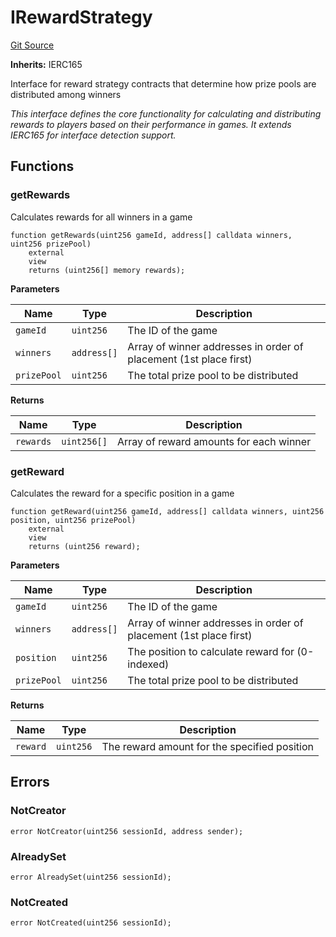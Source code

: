 # IRewardStrategy
[Git Source](https://github.com/Engage-Protocol/engage-protocol/blob/c5ee1562bd13fd9b4ca0d2484df6aceaf0760cfb/src/reward/IRewardStrategy.sol)

**Inherits:**
IERC165

Interface for reward strategy contracts that determine how prize pools are distributed among winners

*This interface defines the core functionality for calculating and distributing rewards
to players based on their performance in games. It extends IERC165 for interface detection support.*


## Functions
### getRewards

Calculates rewards for all winners in a game


```solidity
function getRewards(uint256 gameId, address[] calldata winners, uint256 prizePool)
    external
    view
    returns (uint256[] memory rewards);
```
**Parameters**

|Name|Type|Description|
|----|----|-----------|
|`gameId`|`uint256`|The ID of the game|
|`winners`|`address[]`|Array of winner addresses in order of placement (1st place first)|
|`prizePool`|`uint256`|The total prize pool to be distributed|

**Returns**

|Name|Type|Description|
|----|----|-----------|
|`rewards`|`uint256[]`|Array of reward amounts for each winner|


### getReward

Calculates the reward for a specific position in a game


```solidity
function getReward(uint256 gameId, address[] calldata winners, uint256 position, uint256 prizePool)
    external
    view
    returns (uint256 reward);
```
**Parameters**

|Name|Type|Description|
|----|----|-----------|
|`gameId`|`uint256`|The ID of the game|
|`winners`|`address[]`|Array of winner addresses in order of placement (1st place first)|
|`position`|`uint256`|The position to calculate reward for (0-indexed)|
|`prizePool`|`uint256`|The total prize pool to be distributed|

**Returns**

|Name|Type|Description|
|----|----|-----------|
|`reward`|`uint256`|The reward amount for the specified position|


## Errors
### NotCreator

```solidity
error NotCreator(uint256 sessionId, address sender);
```

### AlreadySet

```solidity
error AlreadySet(uint256 sessionId);
```

### NotCreated

```solidity
error NotCreated(uint256 sessionId);
```

